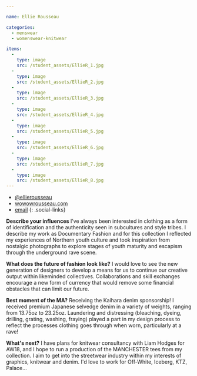 ```yaml
---

name: Ellie Rousseau

categories:
  - menswear
  - womenswear-knitwear

items:
  -
    type: image
    src: /student_assets/EllieR_1.jpg
  -
    type: image
    src: /student_assets/EllieR_2.jpg
  -
    type: image
    src: /student_assets/EllieR_3.jpg
  -
    type: image
    src: /student_assets/EllieR_4.jpg
  -
    type: image
    src: /student_assets/EllieR_5.jpg
  -
    type: image
    src: /student_assets/EllieR_6.jpg
  -
    type: image
    src: /student_assets/EllieR_7.jpg
  -
    type: image
    src: /student_assets/EllieR_8.jpg
---
```


* [@ellierousseau](https://www.instagram.com/ellierousseau/)
* [wowowrousseau.com](https://www.wowowrousseau.com)
* [email](mailto:eleanor.rousseau@network.rca.ac.uk)
{: .social-links}

**Describe your influences**
I’ve always been interested in clothing as a form of identification and the authenticity seen in subcultures and style tribes. I describe my work as Documentary Fashion and for this collection I reflected my experiences of Northern youth culture and took inspiration from nostalgic photographs to explore stages of youth maturity and escapism through the underground rave scene.

**What does the future of fashion look like?**
I would love to see the new generation of designers to develop a means for us to continue our creative output within likeminded collectives. Collaborations and skill exchanges encourage a new form of currency that would remove some financial obstacles that can limit our future.

**Best moment of the MA?**
Receiving the Kaihara denim sponsorship! I received premium Japanese selvedge denim in a variety of weights, ranging from 13.75oz to 23.25oz. Laundering and distressing (bleaching, dyeing, drilling, grating, washing, fraying) played a part in my design process to reflect the processes clothing goes through when worn, particularly at a rave!

**What's next?**
I have plans for knitwear consultancy with Liam Hodges for AW18, and I hope to run a production of the MANCHESTER tees from my collection. I aim to get into the streetwear industry within my interests of graphics, knitwear and denim. I'd love to work for Off-White, Iceberg, KTZ, Palace...
